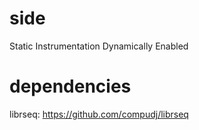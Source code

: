 # side
Static Instrumentation Dynamically Enabled

# dependencies
librseq: https://github.com/compudj/librseq
